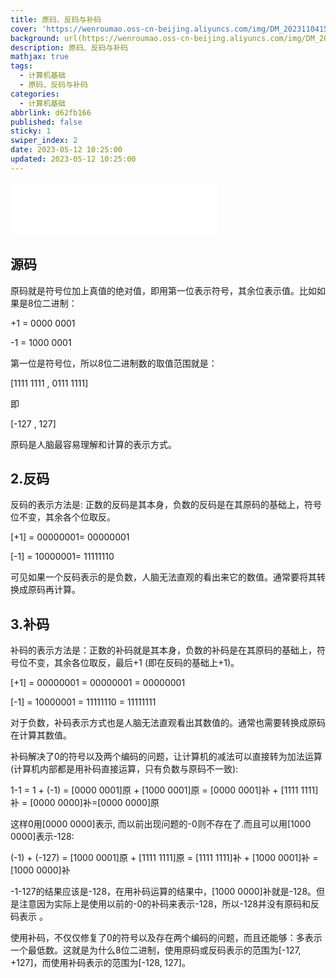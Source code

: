 ```yaml
---
title: 原码、反码与补码
cover: 'https://wenroumao.oss-cn-beijing.aliyuncs.com/img/DM_20231104150541_001.webp'
background: url(https://wenroumao.oss-cn-beijing.aliyuncs.com/img/DM_20231104143117_004.jpg)
description: 原码、反码与补码
mathjax: true
tags:
  - 计算机基础
  - 原码、反码与补码
categories:
  - 计算机基础
abbrlink: d62fb166
published: false
sticky: 1
swiper_index: 2
date: 2023-05-12 10:25:00
updated: 2023-05-12 10:25:00
---
```


<iframe frameborder="no" border="0" marginwidth="0" marginheight="0" width=330 height=86 src="//music.163.com/outchain/player?type=2&id=2085440786&auto=1&height=66"></iframe>

## 源码
原码就是符号位加上真值的绝对值，即用第一位表示符号，其余位表示值。比如如果是8位二进制：

+1 = 0000 0001

-1 = 1000 0001

第一位是符号位，所以8位二进制数的取值范围就是：

[1111 1111 , 0111 1111]

即

[-127 , 127]

原码是人脑最容易理解和计算的表示方式。

## 2.反码
反码的表示方法是: 正数的反码是其本身，负数的反码是在其原码的基础上，符号位不变，其余各个位取反。

[+1] = 00000001= 00000001

[-1] = 10000001= 11111110

可见如果一个反码表示的是负数，人脑无法直观的看出来它的数值。通常要将其转换成原码再计算。

## 3.补码
补码的表示方法是：正数的补码就是其本身，负数的补码是在其原码的基础上，符号位不变，其余各位取反，最后+1 (即在反码的基础上+1)。

[+1] = 00000001 = 00000001 = 00000001

[-1] = 10000001 = 11111110 = 11111111

对于负数，补码表示方式也是人脑无法直观看出其数值的。通常也需要转换成原码在计算其数值。

补码解决了0的符号以及两个编码的问题，让计算机的减法可以直接转为加法运算(计算机内部都是用补码直接运算，只有负数与原码不一致):

1-1 = 1 + (-1) = [0000 0001]原 + [1000 0001]原 = [0000 0001]补 + [1111 1111]补 = [0000 0000]补=[0000 0000]原

这样0用[0000 0000]表示, 而以前出现问题的-0则不存在了.而且可以用[1000 0000]表示-128:

(-1) + (-127) = [1000 0001]原 + [1111 1111]原 = [1111 1111]补 + [1000 0001]补 = [1000 0000]补

-1-127的结果应该是-128，在用补码运算的结果中，[1000 0000]补就是-128。但是注意因为实际上是使用以前的-0的补码来表示-128，所以-128并没有原码和反码表示 。

使用补码，不仅仅修复了0的符号以及存在两个编码的问题，而且还能够：多表示一个最低数。这就是为什么8位二进制，使用原码或反码表示的范围为[-127, +127]，而使用补码表示的范围为[-128, 127]。
